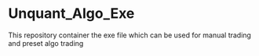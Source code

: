 # Unquant_Algo_Exe
This repository container the exe file which can be used for manual trading and preset algo trading
